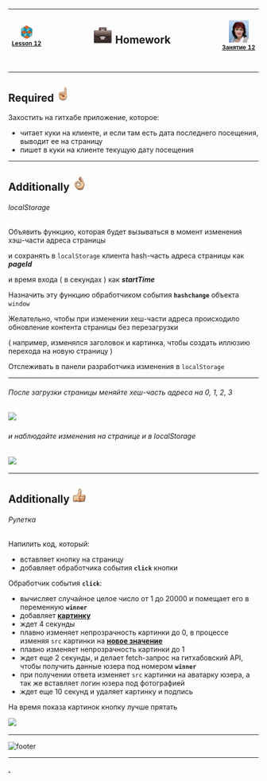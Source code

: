 [footer]: https://github.com/garevna/js-course/raw/master/images/a-level-ico.png?raw=true
[hw-40]: https://raw.githubusercontent.com/garevna/a-level-js-lessons/master/ico/briefcase-40.png
[point-30]: https://raw.githubusercontent.com/garevna/a-level-js-lessons/master/ico/point_up-30.png
[ok-30]: https://raw.githubusercontent.com/garevna/a-level-js-lessons/master/ico/ok-30.png
[super-30]: https://raw.githubusercontent.com/garevna/a-level-js-lessons/master/ico/super-30.png
[ico25]: https://raw.githubusercontent.com/garevna/a-level-js-lessons/master/ico/a-level-25.png
[space-800]: https://raw.githubusercontent.com/garevna/a-level-js-lessons/master/ico/space-800.png
[me]: https://raw.githubusercontent.com/garevna/a-level-js-lessons/master/ico/myPhoto-40.png "Ⓒ Irina Fylyppova ( garevna ) 2019"

| ![ico25] <br/><sup>[**Lesson&nbsp;12**](../lessons/lesson-12.md)</sup> | <h2>![hw-40] Homework</h2>![space-800] | ![me] <br/><sup>[**Занятие&nbsp;12**](../lessons/lesson-12.md)</sup> |
|-|-|-|

______________________________________________________________________________

## Required ![point-30]

Захостить на гитхабе приложение, которое:

* читает куки на клиенте, и если там есть дата последнего посещения, выводит ее на страницу
* пишет в куки на клиенте текущую дату посещения

______________________________________________________________________________

## Additionally ![ok-30]

###### localStorage

Объявить функцию, которая будет вызываться в момент изменения хэш-части адреса страницы

и сохранять в `localStorage` клиента hash-часть адреса страницы как  **_pageId_**

и время входа ( в секундах ) как  **_startTime_**

Назначить эту функцию обработчиком  события **`hashchange`**  объекта  `window`

Желательно, чтобы при изменении хеш-части адреса происходило обновление контента страницы без перезагрузки

( например, изменялся заголовок и картинка, чтобы создать иллюзию перехода на новую страницу )

Отслеживать в панели разработчика изменения в `localStorage`

________________________________________________________________

###### После загрузки страницы меняйте хеш-часть адреса на 0, 1, 2, 3

[<img src="https://lh6.googleusercontent.com/3nNwdMTXnNKapAUHfSGIbpX0F7qJmdQv2Pb6EDcgg8RLE1976hJR3xJPWtlVOdXlNjJods0CdIFTy4yF0XHGnQgnzLE0ppReAe_TAHmD4UyxMD_VyXzYm9ajTt2sYKyhgq3Tg-TvZfOyA4g" width="700"/><br/>](https://garevna.github.io/js-samples/#16)

###### и наблюдайте изменения на странице и в localStorage

<img src="https://lh4.googleusercontent.com/FtfE2BA2q0C-1AyZbMFWRsEu8apWdse_XysNtgu1QQ4idtSsC7hLD55lc5SNfxq96r9zrjF4325cYmU4C6sttWAaWcLu1jXKeaWP1_yUaAynTwVkDEyVz0aL4zIMPlEL_Hsf1kGzUUC4D_w" width="700"/>

______________________________________________________________________________

## Additionally ![super-30]

###### Рулетка

Напилить код, который:

* вставляет кнопку на страницу
* добавляет обработчика события **`click`** кнопки

Обработчик события **`click`**:

* вычисляет случайное целое число от 1 до 20000 и помещает его в переменную **`winner`**
* добавляет [**картинку**](https://thumbs.gfycat.com/LivelyObviousAnhinga-size_restricted.gif)
* ждет 4 секунды
* плавно изменяет непрозрачность картинки до 0, в процессе изменяя `src` картинки на [**новое значение**](https://thumbs.gfycat.com/OddWideHookersealion-small.gif)
* плавно изменяет непрозрачность картинки до 1
* ждет еще 2 секунды, и делает fetch-запрос на гитхабовский API, чтобы получить данные юзера под номером **`winner`**
* при получении ответа изменяет `src` картинки на аватарку юзера, а так же вставляет логин юзера под фотографией
* ждет еще 10 секунд и удаляет картинку и подпись

На время показа картинок кнопку лучше прятать

[![](https://thumbs.gfycat.com/LivelyObviousAnhinga-size_restricted.gif)](https://garevna.github.io/js-samples/#27)

______________________________________________________________________________

![footer]

______________________________________________________________________________
[.](hw-12-answers.md)
